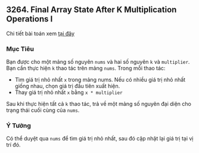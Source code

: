 ## 3264. Final Array State After K Multiplication Operations I

Chi tiết bài toán xem [tại đây](https://leetcode.com/problems/final-array-state-after-k-multiplication-operations-i/description/)

### Mục Tiêu
Bạn được cho một mảng số nguyên `nums` và hai số nguyên `k` và `multiplier`.
Bạn cần thực hiện `k` thao tác trên mảng `nums`. Trong mỗi thao tác:

 - Tìm giá trị nhỏ nhất `x` trong mảng nums. Nếu có nhiều giá trị nhỏ nhất giống nhau, chọn giá trị đầu tiên xuất hiện.
 - Thay giá trị nhỏ nhất `x` bằng `x * multiplier`

Sau khi thực hiện tất cả `k` thao tác, trả về một mảng số nguyên đại diện cho trạng thái cuối cùng của `nums`.

### Ý Tưởng
Có thể duyệt qua `nums` để tìm giá trị nhỏ nhất, sau đó cập nhật lại giá trị tại vị trí đó.
